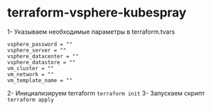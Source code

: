 # terraform-vsphere-kubespray

1- Указываем необходимые параметры в terraform.tvars
```vsphere_user = ""
vsphere_password = ""
vsphere_server = ""
vsphere_datacenter = ""
vsphere_datastore = ""
vm_cluster = ""
vm_network = ""
vm_template_name = ""
```
2- Инициализируем terraform
```terraform init```
3- Запускаем скрипт
```terraform apply```
